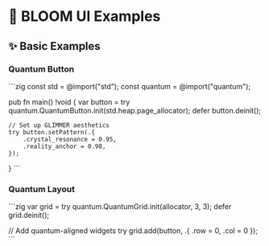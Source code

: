 # 🌟 BLOOM UI Examples

## ✨ Basic Examples

### Quantum Button

\`\`\`zig
const std = @import("std");
const quantum = @import("quantum");

pub fn main() !void {
    var button = try quantum.QuantumButton.init(std.heap.page_allocator);
    defer button.deinit();

    // Set up GLIMMER aesthetics
    try button.setPattern(.{
        .crystal_resonance = 0.95,
        .reality_anchor = 0.98,
    });
}
\`\`\`

### Quantum Layout

\`\`\`zig
var grid = try quantum.QuantumGrid.init(allocator, 3, 3);
defer grid.deinit();

// Add quantum-aligned widgets
try grid.add(button, .{ .row = 0, .col = 0 });
\`\`\`
